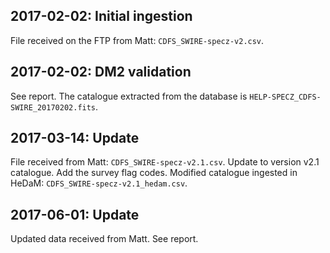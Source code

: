 ## 2017-02-02: Initial ingestion

File received on the FTP from Matt: `CDFS_SWIRE-specz-v2.csv`.

## 2017-02-02: DM2 validation

See report. The catalogue extracted from the database is
`HELP-SPECZ_CDFS-SWIRE_20170202.fits`.

## 2017-03-14: Update

File received from Matt: `CDFS_SWIRE-specz-v2.1.csv`.
Update to version v2.1 catalogue. Add the survey flag codes.
Modified catalogue ingested in HeDaM: `CDFS_SWIRE-specz-v2.1_hedam.csv`.

## 2017-06-01: Update

Updated data received from Matt. See report.
